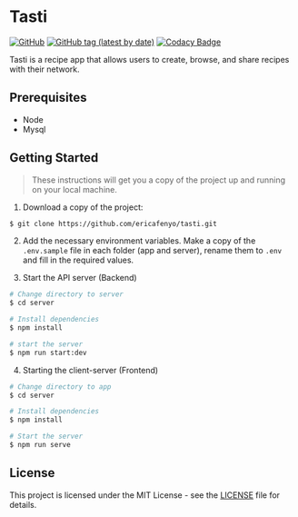 # Tasti

[![GitHub](https://img.shields.io/github/license/ericafenyo/tasti)](LICENSE)
[![GitHub tag (latest by date)](https://img.shields.io/github/v/tag/ericafenyo/tasti?label=version)][version]
[![Codacy Badge](https://api.codacy.com/project/badge/Grade/6fcd47d809a34c0fb86799fc8fab8af5)](https://www.codacy.com/manual/ericafenyo/tasti?utm_source=github.com&utm_medium=referral&utm_content=ericafenyo/tasti&utm_campaign=Badge_Grade)

Tasti is a recipe app that allows users to create, browse, and share recipes with their network.

## Prerequisites

-   Node
-   Mysql

## Getting Started

> These instructions will get you a copy of the project up and running on your local machine.

1.  Download a copy of the project:

```bash
$ git clone https://github.com/ericafenyo/tasti.git
```

2.  Add the necessary environment variables.
Make a copy of the `.env.sample` file in each folder (app and server), rename them to `.env` and fill in the required values.


3.  Start the API server (Backend)

```bash
# Change directory to server
$ cd server

# Install dependencies
$ npm install

# start the server
$ npm run start:dev
```

4. Starting the client-server (Frontend)

```bash
# Change directory to app
$ cd server

# Install dependencies
$ npm install

# Start the server
$ npm run serve
```

## License

This project is licensed under the MIT License - see the [LICENSE](LICENSE) file for details.

[version]: https://github.com/ericafenyo/tasti/releases
